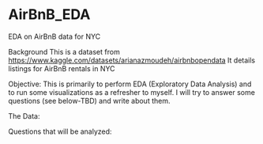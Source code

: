 # AirBnB_EDA
EDA on AirBnB data for NYC


Background
This is a dataset from https://www.kaggle.com/datasets/arianazmoudeh/airbnbopendata
It details listings for AirBnB rentals in NYC

Objective:
This is primarily to perform EDA (Exploratory Data Analysis) and to run some visualizations as a refresher to myself. I will try to answer some questions (see below-TBD) and write about them.

The Data:



Questions that will be analyzed:



